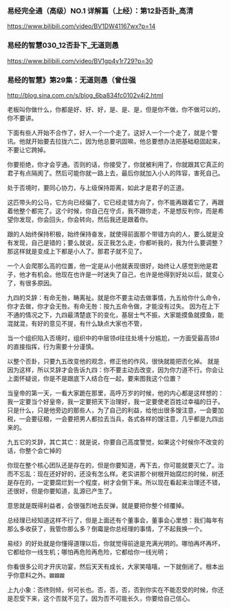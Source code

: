 ### 易经完全通（高级）NO.1 详解篇（上经）：第12卦否卦_高清
https://www.bilibili.com/video/BV1DW41167wx?p=14

### 易经的智慧030_12否卦下_无道则愚
https://www.bilibili.com/video/BV1gp4y1r729?p=30

### 易经的智慧》第29集：无道则愚（曾仕强
http://blog.sina.com.cn/s/blog_6ba834fc0102v4j2.html

老板叫你做什么，你都是好、好、好，是、是、是，但是你不做，你不做可以的，你不要讲。

下面有些人开始不合作了，好人一个一个走了。这好人一个一个走了，就是个警讯。他就开始要去拉拢六二，因为他总要巩固嘛，他总要想办法把基础稳固起来，不要让它跨掉。

你要拒绝，你才会亨通。否则的话，你接受了，你就被利用了，你就跟其它真正的君子有点隔阂了。然后可能你就一路上去，最后你就加入小人的阵容，害死自己。

处于否境时，要同心协力，与上级保持距离，如此才是君子的正道。

这匹带头的公马，它方向已经偏了，它已经走错方向了，你不能再跟着它了，再跟着他整个都完了。这个时候，你自己在守贞，我不跟你走，不是想反判你，而是希望你发现，你会回头，你会转向，然后我还是跟着你。

跟的人始终保持积极，始终保持奋发，就使得前面那个带错方向的人，要么就是没有发现，自己是错的；要么就说，反正我怎么走，你都听我的，我为什么要调整？那这样就是变成上下都是小人了。那君子就不见了。

一个人会爬那么高的位置，他一定是从小他就表现很好，始终让人感觉到他是君子，他才有机会。他现在也许是一时迷失了自己，也许是他得到好处以后，就变心了，有很多原因。

九四的爻辞：有命无咎，畴离祉。就是你不要主动去做事情，九五给你什么命令，你才去做，你才会无咎。有命无咎：按九五命令做，才能没有过失。
因为在上下不通的情况之下，九四最清楚底下的变化，基层士气不振，大家能摸鱼就摸鱼，能混就混，有好的意见不提，有什么缺点大家也不管，

当一个组织陷入否境时，组织中的中层领d往往处境十分尴尬，一方面受最高领d的直接指挥，行为需要十分谨慎。

以整个否卦，只要九五改变他的观念，修正他的作风，很快就能把否化掉。
就是因为这样，所以爻辞才会告诉九四：你不要主动去改变，因为你力道不行。你会让上面怀疑说，你是不是跟底下人结合在一起，要来图我这个位置？

当皇帝的第一天，一看大家跪在那里，高呼万岁的时候，他的内心都是这样想的：我一定要当个好皇帝，我一定要把天下治理好，我一定要使老百姓过幸福的日子。只是什么，只是他旁边的那些人，为了自己的利益，给他出很多馊注意，一会要加税，一会要征粮，一会要把男人都拉去当兵，各式各样的馊注意，几乎都是九四出来的。

九五它的爻辞，其亡其亡：就是说，你要自己高度警觉，如果这个时候你不改变的话，你整个会亡掉的

你现在整个核心团队还是存在的，但是你要知道，再下去，你可能就要灭亡了。治而不忘乱：现在还好好的，还没有怎么样。老实讲那个树根开始腐烂的时候，树还是存在的，一定要腐烂到一个程度，树才会倒下来。所以现在看起来治理还不错，还很好，但是你要知道，乱源已产生了。

意思就是既得利益者，会很强烈地去反弹，就是要把你整个倾覆掉。

总经理已经知道这样不行了，但是上面还有个董事会，董事会心里想：我们每年有那么多收获了，我管你那么多？倒霉是你总经理的事情，了不起我换一个。

易经》的好处就是你懂得道理以后，你就觉得前途是充满光明的。哪怕再坏再坏，它都给你一线生机；哪怕再危险再危险，它都给你一线光明；

你看很多公司才开庆功宴，然后天天有成长，大家笑嘻嘻，一下就倒闭了。根本出乎你意料之外。`龖龖龖`

上九小象：否终则倾，何可长也。否，否，否，否到你实在不能忍受的时候，你还是忍受下来，这个否就不见了。因为否不可能长久，你要给自己信心。
